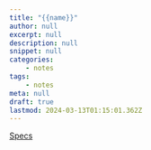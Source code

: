 ```yaml
---
title: "{{name}}"
author: null
excerpt: null
description: null
snippet: null
categories:
    - notes
tags:
    - notes
meta: null
draft: true
lastmod: 2024-03-13T01:15:01.362Z
---
```



[Specs](https://datasheets.raspberrypi.com/rpi5/raspberry-pi-5-product-brief.pdf) 